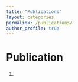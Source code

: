 ```yaml
---
title: "Publications"
layout: categories
permalink: /publications/
author_profile: true
---
```


Publication
====
1. 